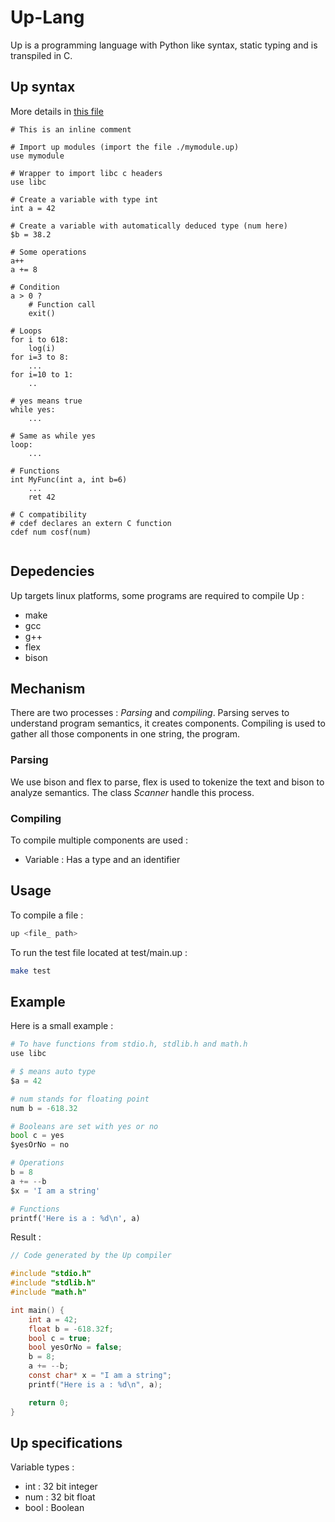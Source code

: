 # Up-Lang

Up is a programming language with Python like syntax, static typing and is transpiled in C.

## Up syntax

More details in [this file](syntax.md)

```
# This is an inline comment

# Import up modules (import the file ./mymodule.up)
use mymodule

# Wrapper to import libc c headers
use libc

# Create a variable with type int
int a = 42

# Create a variable with automatically deduced type (num here)
$b = 38.2

# Some operations
a++
a += 8

# Condition
a > 0 ?
    # Function call
    exit()

# Loops
for i to 618:
    log(i)
for i=3 to 8:
    ...
for i=10 to 1:
    ..

# yes means true
while yes:
    ...

# Same as while yes
loop:
    ...

# Functions
int MyFunc(int a, int b=6)
    ...
    ret 42

# C compatibility
# cdef declares an extern C function
cdef num cosf(num)


```

## Depedencies

Up targets linux platforms, some programs are required to compile Up :

- make
- gcc
- g++
- flex
- bison

## Mechanism

There are two processes : *Parsing* and *compiling*.
Parsing serves to understand program semantics, it creates components.
Compiling is used to gather all those components in one string, the program.

### Parsing

We use bison and flex to parse, flex is used to tokenize the text and
bison to analyze semantics. The class *Scanner* handle this process.

### Compiling

To compile multiple components are used :
- Variable : Has a type and an identifier

## Usage

To compile a file :

```sh
up <file_ path>
```

To run the test file located at test/main.up :

```sh
make test
```

## Example

Here is a small example :

```python
# To have functions from stdio.h, stdlib.h and math.h
use libc

# $ means auto type
$a = 42

# num stands for floating point
num b = -618.32

# Booleans are set with yes or no
bool c = yes
$yesOrNo = no

# Operations
b = 8
a += --b
$x = 'I am a string'

# Functions
printf('Here is a : %d\n', a)
```

Result :

```c
// Code generated by the Up compiler

#include "stdio.h"
#include "stdlib.h"
#include "math.h"

int main() {
    int a = 42;
    float b = -618.32f;
    bool c = true;
    bool yesOrNo = false;
    b = 8;
    a += --b;
    const char* x = "I am a string";
    printf("Here is a : %d\n", a);

    return 0;
}
```

## Up specifications

Variable types :

- int : 32 bit integer
- num : 32 bit float
- bool : Boolean

